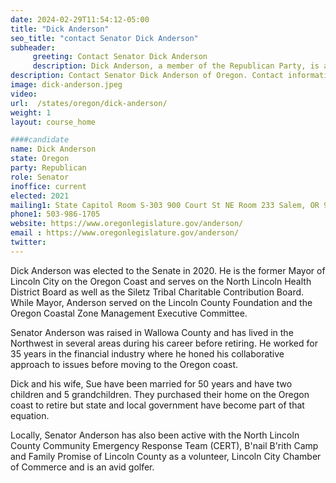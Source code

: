 ```yaml
---
date: 2024-02-29T11:54:12-05:00
title: "Dick Anderson"
seo_title: "contact Senator Dick Anderson"
subheader:
     greeting: Contact Senator Dick Anderson
     description: Dick Anderson, a member of the Republican Party, is an American politician who serves in the Oregon State Senate, representing District 5. He assumed office on January 11, 2021.
description: Contact Senator Dick Anderson of Oregon. Contact information for Dick Anderson includes email address, phone number, and mailing address.
image: dick-anderson.jpeg
video:
url:  /states/oregon/dick-anderson/
weight: 1
layout: course_home

####candidate
name: Dick Anderson
state: Oregon
party: Republican
role: Senator
inoffice: current
elected: 2021
mailing1: State Capitol Room S-303 900 Court St NE Room 233 Salem, OR 97301
phone1: 503-986-1705
website: https://www.oregonlegislature.gov/anderson/
email : https://www.oregonlegislature.gov/anderson/
twitter:
---
```


Dick Anderson was elected to the Senate in 2020. He is the former Mayor of Lincoln City on the Oregon Coast and serves on the North Lincoln Health District Board as well as the Siletz Tribal Charitable Contribution Board. While Mayor, Anderson served on the Lincoln County Foundation and the Oregon Coastal Zone Management Executive Committee.

Senator Anderson was raised in Wallowa County and has lived in the Northwest in several areas during his career before retiring. He worked for 35 years in the financial industry where he honed his collaborative approach to issues before moving to the Oregon coast.

Dick and his wife, Sue have been married for 50 years and have two children and 5 grandchildren. They purchased their home on the Oregon coast to retire but state and local government have become part of that equation.

​Locally, Senator Anderson has also been active with the North Lincoln County Community Emergency Response Team (CERT), B'nail B'rith Camp and Family Promise of Lincoln County as a volunteer, Lincoln City Chamber of Commerce and is an avid golfer.
